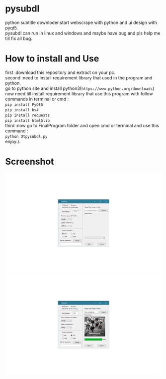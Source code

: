 # pysubdl
python subtitle downloder.start webscrape with python and ui design with pyqt5.</br>
pysubdl can run in linux and windows and maybe have bug and pls help me till fix all bug.</br>
# How to install and Use
first :download this repository and extract on your pc.</br>
second :need to install requirement library that used in the program and python.</br>
go to python site and install python3(`https://www.python.org/downloads`)</br>
now need till install requirement library that use this program with follow commands in terminal or cmd :</br>
`pip install PyQt5`</br>
`pip install bs4`</br>
`pip install requests`</br>
`pip install html5lib`</br>
third :now go to FinalProgram folder and open cmd or terminal and use this command :</br>
`python Qtpysubdl.py`</br>
enjoy:).
# Screenshot
![alt text](https://github.com/AmirhosseinAbutalebi/Pysubdl/blob/master/FinalProgram/ScreenShot-1.png)
![alt text](https://github.com/AmirhosseinAbutalebi/Pysubdl/blob/master/FinalProgram/ScreenShot-2.png)
